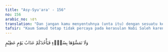 ```yaml
---
title: "Asy-Syu'ara' - 156"
no: 156
arabic_no: ١٥٦
translation: "Dan jangan kamu menyentuhnya (unta itu) dengan sesuatu kejahatan, nanti kamu akan ditimpa azab pada hari yang dahsyat.”"
tafsir: "Kaum Samud tetap tidak percaya pada kerasulan Nabi Saleh karena menurut mereka, dia adalah manusia biasa seperti mereka juga. Seharusnya rasul yang diutus Allah itu bukan manusia biasa, tetapi malaikat atau makhluk yang berbeda dengan mereka. Utusan harus sanggup melakukan sesuatu yang ajaib dan aneh, di mana manusia tidak sanggup melaksanakannya. Oleh karena itu, mereka meminta Nabi Saleh untuk mendatangkan mukjizat sebagai bukti kerasulannya, atau yang menunjukkan bahwa dia adalah benar-benar nabi yang diutus Allah kepada mereka.\n\nAllah memenuhi keinginan mereka dengan mendatangkan seekor unta betina sebagai mukjizat bagi Nabi Saleh. Mereka dilarang mengganggu unta tersebut, dan membiarkannya makan dan minum sesukanya. Nabi Saleh mengancam mereka dengan mengatakan bahwa mereka akan segera diazab Allah jika mengganggu unta itu.\n\nAspek-aspek kemukjizatan unta itu menurut para mufasir ialah:\n\n1. Unta itu keluar dari batu, sedangkan unta-unta yang lain tidak demikian.\n\n2. Sumber-sumber air minum penduduk dibagi dua antara unta dan penduduk negeri itu. Pada hari unta itu minum, penduduk tidak boleh mengambil air. Untuk memenuhi keperluan air minum, mereka diperbolehkan memerah susu unta itu. Pada waktu giliran penduduk mengambil air, maka unta tidak datang untuk minum air ke tempat itu.\n\n3. Pada hari unta itu minum, binatang-binatang lain tidak datang ke tempat itu.\n\nSifat luar biasa dari unta itu merupakan bukti yang nyata bagi kerasulan Saleh. Mereka akan dibinasakan oleh Allah, jika melanggar perintah-Nya tentang unta itu.\n\nLarangan Nabi Saleh agar mereka tidak menyentuh dan mengganggu unta itu tidak mereka hiraukan, bahkan mereka ingin membuktikan kebenaran ucapan Nabi Saleh. Oleh sebab itu, mereka ingin membunuhnya dan menantang apa yang telah diancamkan kepada mereka. Nabi Saleh mengatakan bahwa mereka akan dibinasakan oleh Allah setelah berlalu tiga hari karena perbuatan membunuh unta itu."
---
```

وَلَا تَمَسُّوْهَا بِسُوْۤءٍ فَيَأْخُذَكُمْ عَذَابُ يَوْمٍ عَظِيْمٍ  